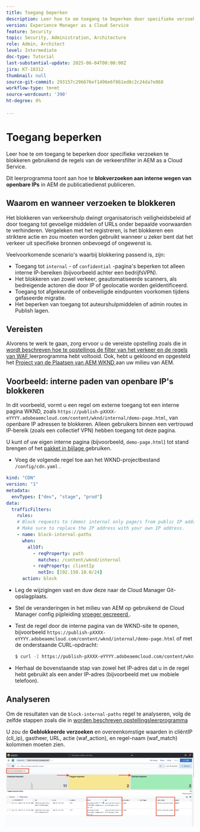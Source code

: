 ```yaml
---
title: Toegang beperken
description: Leer hoe te om toegang te beperken door specifieke verzoeken te blokkeren gebruikend de regels van de verkeersfilter in AEM as a Cloud Service.
version: Experience Manager as a Cloud Service
feature: Security
topic: Security, Administration, Architecture
role: Admin, Architect
level: Intermediate
doc-type: Tutorial
last-substantial-update: 2025-06-04T00:00:00Z
jira: KT-18312
thumbnail: null
source-git-commit: 293157c296676ef1496e6f861ed8c2c24da7e068
workflow-type: tm+mt
source-wordcount: '390'
ht-degree: 0%

---
```


# Toegang beperken

Leer hoe te om toegang te beperken door specifieke verzoeken te blokkeren gebruikend de regels van de verkeersfilter in AEM as a Cloud Service.

Dit leerprogramma toont aan hoe te **blokverzoeken aan interne wegen van openbare IPs** in AEM de publicatiedienst publiceren.

## Waarom en wanneer verzoeken te blokkeren

Het blokkeren van verkeershulp dwingt organisatorisch veiligheidsbeleid af door toegang tot gevoelige middelen of URLs onder bepaalde voorwaarden te verhinderen. Vergeleken met het registreren, is het blokkeren een striktere actie en zou moeten worden gebruikt wanneer u zeker bent dat het verkeer uit specifieke bronnen onbevoegd of ongewenst is.

Veelvoorkomende scenario&#39;s waarbij blokkering passend is, zijn:

- Toegang tot `internal` - of `confidential` -pagina&#39;s beperken tot alleen interne IP-bereiken (bijvoorbeeld achter een bedrijfsVPN).
- Het blokkeren van zowel verkeer, geautomatiseerde scanners, als bedreigende actoren die door IP of geolocatie worden geïdentificeerd.
- Toegang tot afgekeurde of onbeveiligde eindpunten voorkomen tijdens gefaseerde migratie.
- Het beperken van toegang tot auteurshulpmiddelen of admin routes in Publish lagen.

## Vereisten

Alvorens te werk te gaan, zorg ervoor u de vereiste opstelling zoals die in [ wordt beschreven hoe te opstellings de filter van het verkeer en de regels van WAF ](../setup.md) leerprogramma hebt voltooid. Ook, hebt u gekloond en opgesteld het [ Project van de Plaatsen van AEM WKND ](https://github.com/adobe/aem-guides-wknd) aan uw milieu van AEM.

## Voorbeeld: interne paden van openbare IP&#39;s blokkeren

In dit voorbeeld, vormt u een regel om externe toegang tot een interne pagina WKND, zoals `https://publish-pXXXX-eYYYY.adobeaemcloud.com/content/wknd/internal/demo-page.html`, van openbare IP adressen te blokkeren. Alleen gebruikers binnen een vertrouwd IP-bereik (zoals een collectief VPN) hebben toegang tot deze pagina.

U kunt of uw eigen interne pagina (bijvoorbeeld, `demo-page.html`) tot stand brengen of het [ pakket in bijlage ](../assets/how-to/demo-internal-pages-package.zip) gebruiken.

- Voeg de volgende regel toe aan het WKND-projectbestand `/config/cdn.yaml` .

```yaml
kind: "CDN"
version: "1"
metadata:
  envTypes: ["dev", "stage", "prod"]
data:
  trafficFilters:
    rules:
    # Block requests to (demo) internal only page/s from public IP address but allow from internal IP address.
    # Make sure to replace the IP address with your own IP address.
    - name: block-internal-paths
      when:
        allOf:
          - reqProperty: path
            matches: /content/wknd/internal
          - reqProperty: clientIp
            notIn: [192.150.10.0/24]
      action: block    
```

- Leg de wijzigingen vast en duw deze naar de Cloud Manager Git-opslagplaats.

- Stel de veranderingen in het milieu van AEM op gebruikend de Cloud Manager config pijpleiding [ vroeger gecreeerd ](../setup.md#deploy-rules-using-adobe-cloud-manager).

- Test de regel door de interne pagina van de WKND-site te openen, bijvoorbeeld `https://publish-pXXXX-eYYYY.adobeaemcloud.com/content/wknd/internal/demo-page.html` of met de onderstaande CURL-opdracht:

  ```bash
  $ curl -I https://publish-pXXXX-eYYYY.adobeaemcloud.com/content/wknd/internal/demo-page.html
  ```

- Herhaal de bovenstaande stap van zowel het IP-adres dat u in de regel hebt gebruikt als een ander IP-adres (bijvoorbeeld met uw mobiele telefoon).

## Analyseren

Om de resultaten van de `block-internal-paths` regel te analyseren, volg de zelfde stappen zoals die in [ worden beschreven opstellingsleerprogramma ](../setup.md#cdn-logs-ingestion)

U zou de **Geblokkeerde verzoeken** en overeenkomstige waarden in cliëntIP (cli_ip), gastheer, URL, actie (waf_action), en regel-naam (waf_match) kolommen moeten zien.

![ Geblokkeerd Verzoek van het Dashboard van het Hulpmiddel van het ELK ](../assets/how-to/elk-tool-dashboard-blocked.png)
